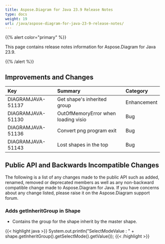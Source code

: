 ```yaml
---
title: Aspose.Diagram for Java 23.9 Release Notes
type: docs
weight: 19
url: /java/aspose-diagram-for-java-23-9-release-notes/
---
```


{{% alert color="primary" %}}

This page contains release notes information for Aspose.Diagram for Java 23.9.

{{% /alert %}}
## **Improvements and Changes**

|**Key**|**Summary**|**Category**|
| :- | :- | :- |
|DIAGRAMJAVA-51137|Get shape's inherited group|Enhancement|
|DIAGRAMJAVA-51130|OutOfMemoryError when loading visio|Bug|
|DIAGRAMJAVA-51136|Convert png program exit|Bug|
|DIAGRAMJAVA-51143|Lost shapes in the top|Bug|

## **Public API and Backwards Incompatible Changes**
The following is a list of any changes made to the public API such as added, renamed, removed or deprecated members as well as any non-backward compatible change made to Aspose.Diagram for Java. If you have concerns about any change listed, please raise it on the Aspose.Diagram support forum.
### **Adds getInheritGroup in Shape**
- Contains the group for the shape inherit by the master shape.

{{< highlight java >}}
System.out.println("SelectModeValue : " + shape.getInheritGroup().getSelectMode().getValue());
{{< /highlight >}}
